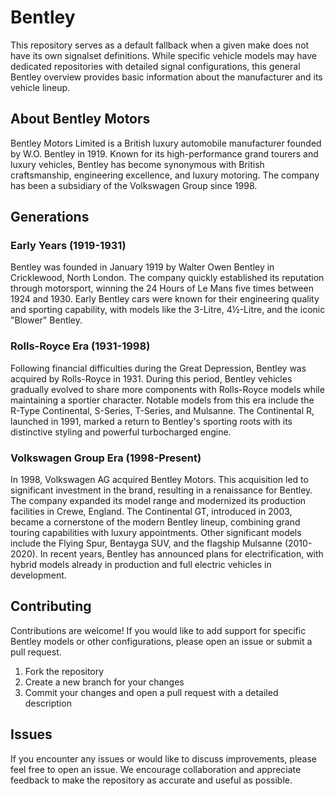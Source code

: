 # Bentley

This repository serves as a default fallback when a given make does not have its own signalset definitions. While specific vehicle models may have dedicated repositories with detailed signal configurations, this general Bentley overview provides basic information about the manufacturer and its vehicle lineup.

## About Bentley Motors

Bentley Motors Limited is a British luxury automobile manufacturer founded by W.O. Bentley in 1919. Known for its high-performance grand tourers and luxury vehicles, Bentley has become synonymous with British craftsmanship, engineering excellence, and luxury motoring. The company has been a subsidiary of the Volkswagen Group since 1998.

## Generations

### Early Years (1919-1931)

Bentley was founded in January 1919 by Walter Owen Bentley in Cricklewood, North London. The company quickly established its reputation through motorsport, winning the 24 Hours of Le Mans five times between 1924 and 1930. Early Bentley cars were known for their engineering quality and sporting capability, with models like the 3-Litre, 4½-Litre, and the iconic "Blower" Bentley.

### Rolls-Royce Era (1931-1998)

Following financial difficulties during the Great Depression, Bentley was acquired by Rolls-Royce in 1931. During this period, Bentley vehicles gradually evolved to share more components with Rolls-Royce models while maintaining a sportier character. Notable models from this era include the R-Type Continental, S-Series, T-Series, and Mulsanne. The Continental R, launched in 1991, marked a return to Bentley's sporting roots with its distinctive styling and powerful turbocharged engine.

### Volkswagen Group Era (1998-Present)

In 1998, Volkswagen AG acquired Bentley Motors. This acquisition led to significant investment in the brand, resulting in a renaissance for Bentley. The company expanded its model range and modernized its production facilities in Crewe, England. The Continental GT, introduced in 2003, became a cornerstone of the modern Bentley lineup, combining grand touring capabilities with luxury appointments. Other significant models include the Flying Spur, Bentayga SUV, and the flagship Mulsanne (2010-2020). In recent years, Bentley has announced plans for electrification, with hybrid models already in production and full electric vehicles in development.

## Contributing

Contributions are welcome! If you would like to add support for specific Bentley models or other configurations, please open an issue or submit a pull request.

1. Fork the repository
2. Create a new branch for your changes
3. Commit your changes and open a pull request with a detailed description

## Issues

If you encounter any issues or would like to discuss improvements, please feel free to open an issue. We encourage collaboration and appreciate feedback to make the repository as accurate and useful as possible.
